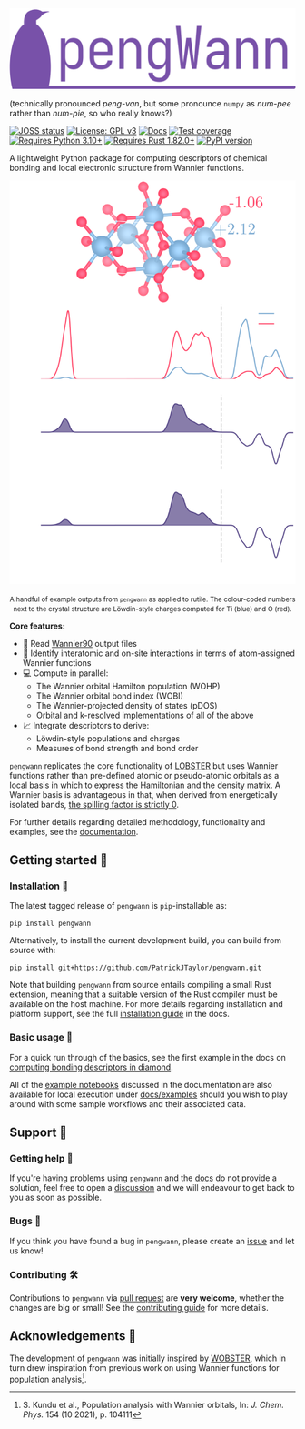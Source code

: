 ![The pengWann logo: a purple penguin.](https://github.com/PatrickJTaylor/pengWann/raw/main/docs/_static/logo.svg)

(technically pronounced *peng-van*, but some pronounce `numpy` as *num-pee* rather than *num-pie*, so who really knows?)

[![JOSS status](https://joss.theoj.org/papers/eeaf01be0609655666b459cc816a146b/status.svg)](https://joss.theoj.org/papers/eeaf01be0609655666b459cc816a146b)
[![License: GPL v3](https://img.shields.io/badge/license-GPLv3-blue)](https://www.gnu.org/licenses/gpl-3.0)
[![Docs](https://readthedocs.org/projects/pengwann/badge/?version=latest)](https://pengwann.readthedocs.io/en/latest/)
[![Test coverage](https://api.codeclimate.com/v1/badges/10626c706c7877d2af47/test_coverage)](https://codeclimate.com/github/PatrickJTaylor/pengWann/test_coverage)
[![Requires Python 3.10+](https://img.shields.io/badge/Python-3.10%2B-blue?logo=python&logoColor=white&logoSize=auto)](https://python.org/downloads)
[![Requires Rust 1.82.0+](https://img.shields.io/badge/Rust-1.82.0%2B-blue?logo=rust&logoColor=white&logoSize=auto)](https://rustup.rs/)
[![PyPI version](https://img.shields.io/pypi/v/pengWann?label=PyPI)](https://pypi.org/project/pengwann/)

A lightweight Python package for computing descriptors of chemical bonding and local electronic structure from Wannier functions.

<p align="center">
  <picture align="center">
    <source media="(prefers-color-scheme: dark)" srcset="https://github.com/PatrickJTaylor/pengWann/raw/main/docs/_static/example_outputs.svg">
    <source media="(prefers-color-scheme: light)" srcset="https://github.com/PatrickJTaylor/pengWann/raw/main/docs/_static/example_outputs_light.svg">
    <img alt="A handful of example outputs from pengWann as applied to rutile.", src="https://github.com/PatrickJTaylor/pengWann/raw/main/docs/_static/example_outputs.svg">
  </picture>
</p>

<p align="center">
  <small>
  A handful of example outputs from <code>pengwann</code> as applied to rutile.
  The colour-coded numbers next to the crystal structure are Löwdin-style charges computed for Ti (blue) and O (red).
  </small>
</p>

**Core features:**

- 📖 Read [Wannier90](https://wannier.org/) output files
- 🔎 Identify interatomic and on-site interactions in terms of atom-assigned Wannier functions
- 💻 Compute in parallel:
  - The Wannier orbital Hamilton population (WOHP)
  - The Wannier orbital bond index (WOBI)
  - The Wannier-projected density of states (pDOS)
  - Orbital and k-resolved implementations of all of the above
- 📈 Integrate descriptors to derive:
  - Löwdin-style populations and charges
  - Measures of bond strength and bond order

`pengwann` replicates the core functionality of [LOBSTER](http://www.cohp.de/) but uses Wannier functions rather than pre-defined atomic or pseudo-atomic orbitals as a local basis in which to express the Hamiltonian and the density matrix.
A Wannier basis is advantageous in that, when derived from energetically isolated bands, [the spilling factor is strictly 0](https://pengwann.readthedocs.io/en/latest/methodology.html#the-spilling-factor).

For further details regarding detailed methodology, functionality and examples, see the [documentation](https://pengwann.readthedocs.io/).

## Getting started 🚀

### Installation 🐧

The latest tagged release of `pengwann` is `pip`-installable as:

```shell
pip install pengwann
```

Alternatively, to install the current development build, you can build from source with:

```shell
pip install git+https://github.com/PatrickJTaylor/pengwann.git
```

Note that building `pengwann` from source entails compiling a small Rust extension, meaning that a suitable version of the Rust compiler must be available on the host machine.
For more details regarding installation and platform support, see the full [installation guide](https://pengwann.readthedocs.io/en/latest/installation.html) in the docs.

### Basic usage 📝

For a quick run through of the basics, see the first example in the docs on [computing bonding descriptors in diamond](https://pengwann.readthedocs.io/en/latest/examples/diamond/basics.html).

All of the [example notebooks](https://pengwann.readthedocs.io/en/latest/examples.html) discussed in the documentation are also available for local execution under [docs/examples](https://github.com/PatrickJTaylor/pengWann/blob/main/docs/examples) should you wish to play around with some sample workflows and their associated data.

## Support 🤝

### Getting help 👋

If you're having problems using `pengwann` and the [docs](https://pengwann.readthedocs.io/) do not provide a solution, feel free to open a [discussion](https://github.com/PatrickJTaylor/pengWann/discussions) and we will endeavour to get back to you as soon as possible.

### Bugs 🐛

If you think you have found a bug in `pengwann`, please create an [issue](https://github.com/PatrickJTaylor/pengWann/issues) and let us know!

### Contributing 🛠

Contributions to `pengwann` via [pull request](https://github.com/PatrickJTaylor/pengWann/pulls) are **very welcome**, whether the changes are big or small!
See the [contributing guide](https://github.com/PatrickJTaylor/pengWann/blob/main/docs/CONTRIBUTING.md) for more details.

## Acknowledgements 📣

The development of `pengwann` was initially inspired by [WOBSTER](https://github.com/Chengcheng-Xiao/WOBSTER), which in turn drew inspiration from previous work on using Wannier functions for population analysis[^1].

[^1]: S. Kundu et al., Population analysis with Wannier orbitals, In: *J. Chem. Phys.* 154 (10 2021), p. 104111
